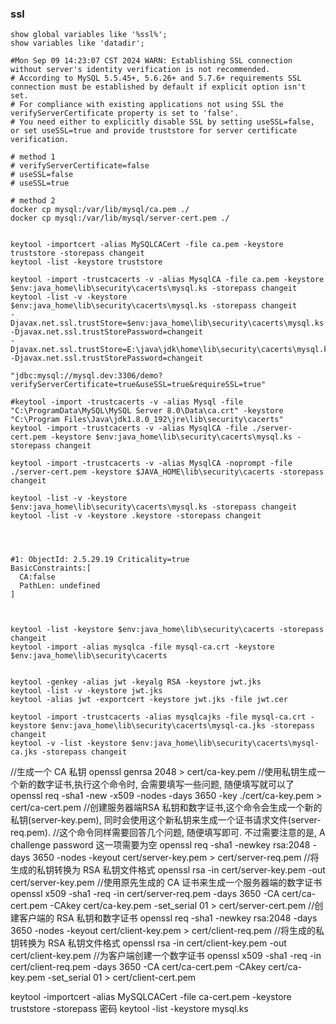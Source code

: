 ### ssl

```mysql
show global variables like '%ssl%';
show variables like 'datadir';

```

```shell
#Mon Sep 09 14:23:07 CST 2024 WARN: Establishing SSL connection without server's identity verification is not recommended. 
# According to MySQL 5.5.45+, 5.6.26+ and 5.7.6+ requirements SSL connection must be established by default if explicit option isn't set. 
# For compliance with existing applications not using SSL the verifyServerCertificate property is set to 'false'. 
# You need either to explicitly disable SSL by setting useSSL=false, or set useSSL=true and provide truststore for server certificate verification.

# method 1
# verifyServerCertificate=false
# useSSL=false
# useSSL=true

# method 2
docker cp mysql:/var/lib/mysql/ca.pem ./
docker cp mysql:/var/lib/mysql/server-cert.pem ./


keytool -importcert -alias MySQLCACert -file ca.pem -keystore truststore -storepass changeit
keytool -list -keystore truststore

keytool -import -trustcacerts -v -alias MysqlCA -file ca.pem -keystore $env:java_home\lib\security\cacerts\mysql.ks -storepass changeit
keytool -list -v -keystore $env:java_home\lib\security\cacerts\mysql.ks -storepass changeit
-Djavax.net.ssl.trustStore=$env:java_home\lib\security\cacerts\mysql.ks -Djavax.net.ssl.trustStorePassword=changeit
-Djavax.net.ssl.trustStore=E:\java\jdk\home\lib\security\cacerts\mysql.ks -Djavax.net.ssl.trustStorePassword=changeit

"jdbc:mysql://mysql.dev:3306/demo?verifyServerCertificate=true&useSSL=true&requireSSL=true"

#keytool -import -trustcacerts -v -alias Mysql -file "C:\ProgramData\MySQL\MySQL Server 8.0\Data\ca.crt" -keystore "C:\Program Files\Java\jdk1.8.0_192\jre\lib\security\cacerts"
keytool -import -trustcacerts -v -alias MysqlCA -file ./server-cert.pem -keystore $env:java_home\lib\security\cacerts\mysql.ks -storepass changeit

keytool -import -trustcacerts -v -alias MysqlCA -noprompt -file ./server-cert.pem -keystore $JAVA_HOME\lib\security\cacerts -storepass changeit

keytool -list -v -keystore $env:java_home\lib\security\cacerts\mysql.ks -storepass changeit
keytool -list -v -keystore .keystore -storepass changeit




#1: ObjectId: 2.5.29.19 Criticality=true
BasicConstraints:[
  CA:false
  PathLen: undefined
]



```

```shell
keytool -list -keystore $env:java_home\lib\security\cacerts -storepass changeit
keytool -import -alias mysqlca -file mysql-ca.crt -keystore $env:java_home\lib\security\cacerts


keytool -genkey -alias jwt -keyalg RSA -keystore jwt.jks
keytool -list -v -keystore jwt.jks
keytool -alias jwt -exportcert -keystore jwt.jks -file jwt.cer

keytool -import -trustcacerts -alias mysqlcajks -file mysql-ca.crt -keystore $env:java_home\lib\security\cacerts\mysql-ca.jks -storepass changeit
keytool -v -list -keystore $env:java_home\lib\security\cacerts\mysql-ca.jks -storepass changeit
```



//生成一个 CA 私钥
openssl genrsa 2048 > cert/ca-key.pem
//使用私钥生成一个新的数字证书,执行这个命令时, 会需要填写一些问题, 随便填写就可以了
openssl req -sha1 -new -x509 -nodes -days 3650 -key ./cert/ca-key.pem > cert/ca-cert.pem
//创建服务器端RSA 私钥和数字证书,这个命令会生成一个新的私钥(server-key.pem), 同时会使用这个新私钥来生成一个证书请求文件(server-req.pem).
//这个命令同样需要回答几个问题, 随便填写即可. 不过需要注意的是, A challenge password 这一项需要为空
openssl req -sha1 -newkey rsa:2048 -days 3650 -nodes -keyout cert/server-key.pem > cert/server-req.pem
//将生成的私钥转换为 RSA 私钥文件格式
openssl rsa -in cert/server-key.pem -out cert/server-key.pem
//使用原先生成的 CA 证书来生成一个服务器端的数字证书
openssl x509 -sha1 -req -in cert/server-req.pem -days 3650 -CA cert/ca-cert.pem -CAkey cert/ca-key.pem -set_serial 01 > cert/server-cert.pem
//创建客户端的 RSA 私钥和数字证书
openssl req -sha1 -newkey rsa:2048 -days 3650 -nodes -keyout cert/client-key.pem > cert/client-req.pem
//将生成的私钥转换为 RSA 私钥文件格式
openssl rsa -in cert/client-key.pem -out cert/client-key.pem
//为客户端创建一个数字证书
openssl x509 -sha1 -req -in cert/client-req.pem -days 3650 -CA cert/ca-cert.pem -CAkey cert/ca-key.pem -set_serial 01 > cert/client-cert.pem


keytool -importcert -alias MySQLCACert -file ca-cert.pem -keystore truststore -storepass 密码
keytool -list -keystore mysql.ks


